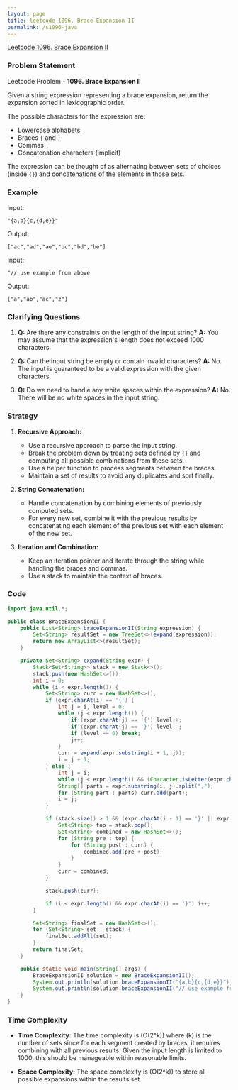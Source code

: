 ```yaml
---
layout: page
title: leetcode 1096. Brace Expansion II
permalink: /s1096-java
---
```

[Leetcode 1096. Brace Expansion II](https://algoadvance.github.io/algoadvance/l1096)
### Problem Statement

Leetcode Problem - **1096. Brace Expansion II**

Given a string expression representing a brace expansion, return the expansion sorted in lexicographic order.

The possible characters for the expression are:
- Lowercase alphabets
- Braces `{` and `}`
- Commas `,`
- Concatenation characters (implicit)

The expression can be thought of as alternating between sets of choices (inside `{}`) and concatenations of the elements in those sets.

### Example
Input: 
```plaintext
"{a,b}{c,{d,e}}"
```
Output: 
```plaintext
["ac","ad","ae","bc","bd","be"]
```

Input:
```plaintext
"// use example from above
```
Output:
```plaintext
["a","ab","ac","z"]
```

### Clarifying Questions

1. **Q:** Are there any constraints on the length of the input string?
   **A:** You may assume that the expression's length does not exceed 1000 characters.

2. **Q:** Can the input string be empty or contain invalid characters?
   **A:** No. The input is guaranteed to be a valid expression with the given characters.

3. **Q:** Do we need to handle any white spaces within the expression?
   **A:** No. There will be no white spaces in the input string.

### Strategy

1. **Recursive Approach:**
   - Use a recursive approach to parse the input string.
   - Break the problem down by treating sets defined by `{}` and computing all possible combinations from these sets.
   - Use a helper function to process segments between the braces.
   - Maintain a set of results to avoid any duplicates and sort finally.

2. **String Concatenation:**
   - Handle concatenation by combining elements of previously computed sets.
   - For every new set, combine it with the previous results by concatenating each element of the previous set with each element of the new set.

3. **Iteration and Combination:**
   - Keep an iteration pointer and iterate through the string while handling the braces and commas.
   - Use a stack to maintain the context of braces.

### Code

```java
import java.util.*;

public class BraceExpansionII {
    public List<String> braceExpansionII(String expression) {
        Set<String> resultSet = new TreeSet<>(expand(expression));
        return new ArrayList<>(resultSet);
    }

    private Set<String> expand(String expr) {
        Stack<Set<String>> stack = new Stack<>();
        stack.push(new HashSet<>());
        int i = 0;
        while (i < expr.length()) {
            Set<String> curr = new HashSet<>();
            if (expr.charAt(i) == '{') {
                int j = i, level = 0;
                while (j < expr.length()) {
                    if (expr.charAt(j) == '{') level++;
                    if (expr.charAt(j) == '}') level--;
                    if (level == 0) break;
                    j++;
                }
                curr = expand(expr.substring(i + 1, j));
                i = j + 1;
            } else {
                int j = i;
                while (j < expr.length() && (Character.isLetter(expr.charAt(j)) || expr.charAt(j) == ',')) j++;
                String[] parts = expr.substring(i, j).split(",");
                for (String part : parts) curr.add(part);
                i = j;
            }

            if (stack.size() > 1 && (expr.charAt(i - 1) == '}' || expr.charAt(i) == '{' || expr.charAt(i) == ',')) {
                Set<String> top = stack.pop();
                Set<String> combined = new HashSet<>();
                for (String pre : top) {
                    for (String post : curr) {
                        combined.add(pre + post);
                    }
                }
                curr = combined;
            }

            stack.push(curr);

            if (i < expr.length() && expr.charAt(i) == '}') i++;
        }

        Set<String> finalSet = new HashSet<>();
        for (Set<String> set : stack) {
            finalSet.addAll(set);
        }
        return finalSet;
    }

    public static void main(String[] args) {
        BraceExpansionII solution = new BraceExpansionII();
        System.out.println(solution.braceExpansionII("{a,b}{c,{d,e}}"));  // ["ac","ad","ae","bc","bd","be"]
        System.out.println(solution.braceExpansionII("// use example from above
    }
}
```

### Time Complexity

- **Time Complexity:** The time complexity is \(O(2^k)\) where \(k\) is the number of sets since for each segment created by braces, it requires combining with all previous results. Given the input length is limited to 1000, this should be manageable within reasonable limits.

- **Space Complexity:** The space complexity is \(O(2^k)\) to store all possible expansions within the results set.